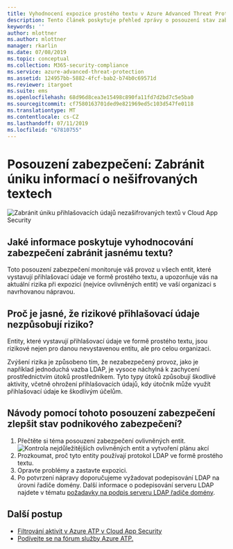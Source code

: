 ```yaml
---
title: Vyhodnocení expozice prostého textu v Azure Advanced Threat Protection | Microsoft Docs
description: Tento článek poskytuje přehled zprávy o posouzení stav zabezpečení identity v Azure ATP.
keywords: ''
author: mlottner
ms.author: mlottner
manager: rkarlin
ms.date: 07/08/2019
ms.topic: conceptual
ms.collection: M365-security-compliance
ms.service: azure-advanced-threat-protection
ms.assetid: 124957bb-5882-4fcf-bab2-b74b0c69571d
ms.reviewer: itargoet
ms.suite: ems
ms.openlocfilehash: 68d96d8cea3e15498c890fa11fd7d2bd7c5e5ba0
ms.sourcegitcommit: cf7580163701ded9e821969ed5c103d547fe0118
ms.translationtype: MT
ms.contentlocale: cs-CZ
ms.lasthandoff: 07/11/2019
ms.locfileid: "67810755"
---
```

# <a name="security-assessment-prevent-clear-text-credentials-exposure"></a>Posouzení zabezpečení: Zabránit úniku informací o nešifrovaných textech 

![Zabránit úniku přihlašovacích údajů nezašifrovaných textů v Cloud App Security](media/atp-cas-isp-clear-text-1.png)

## <a name="what-information-does-the-prevent-clear-text-security-assessment-provide"></a>Jaké informace poskytuje vyhodnocování zabezpečení zabránit jasnému textu? 

Toto posouzení zabezpečení monitoruje váš provoz u všech entit, které vystavují přihlašovací údaje ve formě prostého textu, a upozorňuje vás na aktuální rizika při expozici (nejvíce ovlivněných entit) ve vaší organizaci s navrhovanou nápravou. 

## <a name="why-is-clear-text-credential-exposure-risky"></a>Proč je jasné, že rizikové přihlašovací údaje nezpůsobují riziko?  
Entity, které vystavují přihlašovací údaje ve formě prostého textu, jsou rizikové nejen pro danou nevystavenou entitu, ale pro celou organizaci.  

Zvýšení rizika je způsobeno tím, že nezabezpečený provoz, jako je například jednoduchá vazba LDAP, je vysoce náchylná k zachycení prostřednictvím útoků prostředníkem. Tyto typy útoků způsobují škodlivé aktivity, včetně ohrožení přihlašovacích údajů, kdy útočník může využít přihlašovací údaje ke škodlivým účelům. 

## <a name="how-do-i-use-this-security-assessment-to-improve-my-organizational-security-posture"></a>Návody pomocí tohoto posouzení zabezpečení zlepšit stav podnikového zabezpečení? 

1. Přečtěte si téma posouzení zabezpečení ovlivněných entit. 
    ![Kontrola nejdůležitějších ovlivněných entit a vytvoření plánu akcí](media/atp-cas-isp-clear-text-2.png)
1. Prozkoumat, proč tyto entity používají protokol LDAP ve formě prostého textu. 
1. Opravte problémy a zastavte expozici. 
1. Po potvrzení nápravy doporučujeme vyžadovat podepisování LDAP na úrovni řadiče domény. Další informace o podepisování serveru LDAP najdete v tématu [požadavky na podpis serveru LDAP řadiče domény](https://docs.microsoft.com/windows/security/threat-protection/security-policy-settings/domain-controller-ldap-server-signing-requirements). 
 

## <a name="next-steps"></a>Další postup
- [Filtrování aktivit v Azure ATP v Cloud App Security](atp-activities-filtering-mcas.md)
- [Podívejte se na fórum služby Azure ATP.](https://aka.ms/azureatpcommunity)
